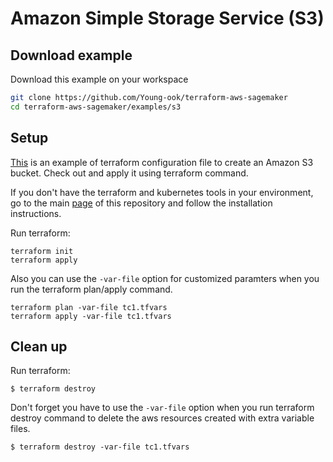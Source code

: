 # Amazon Simple Storage Service (S3)

## Download example
Download this example on your workspace
```sh
git clone https://github.com/Young-ook/terraform-aws-sagemaker
cd terraform-aws-sagemaker/examples/s3
```

## Setup
[This](https://github.com/Young-ook/terraform-aws-sagemaker/blob/main/examples/s3/main.tf) is an example of terraform configuration file to create an Amazon S3 bucket. Check out and apply it using terraform command.

If you don't have the terraform and kubernetes tools in your environment, go to the main [page](https://github.com/Young-ook/terraform-aws-sagemaker) of this repository and follow the installation instructions.

Run terraform:
```
terraform init
terraform apply
```
Also you can use the `-var-file` option for customized paramters when you run the terraform plan/apply command.
```
terraform plan -var-file tc1.tfvars
terraform apply -var-file tc1.tfvars
```

## Clean up
Run terraform:
```
$ terraform destroy
```
Don't forget you have to use the `-var-file` option when you run terraform destroy command to delete the aws resources created with extra variable files.
```
$ terraform destroy -var-file tc1.tfvars
```
